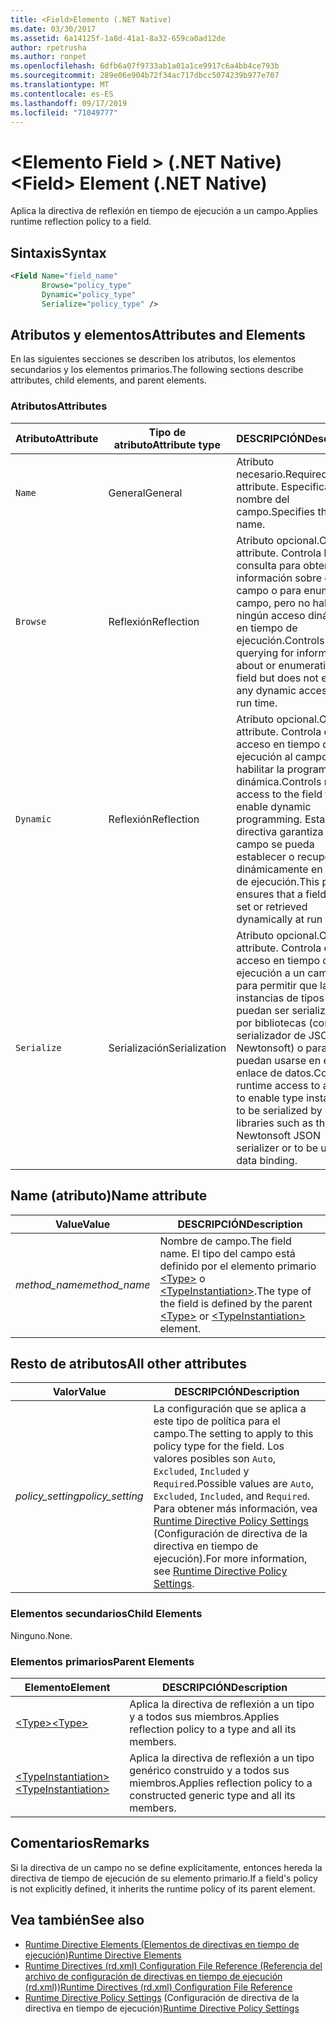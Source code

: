 ```yaml
---
title: <Field>Elemento (.NET Native)
ms.date: 03/30/2017
ms.assetid: 6a14125f-1a8d-41a1-8a32-659ca0ad12de
author: rpetrusha
ms.author: ronpet
ms.openlocfilehash: 6dfb6a07f9733ab1a01a1ce9917c6a4bb4ce793b
ms.sourcegitcommit: 289e06e904b72f34ac717dbcc5074239b977e707
ms.translationtype: MT
ms.contentlocale: es-ES
ms.lasthandoff: 09/17/2019
ms.locfileid: "71049777"
---
```

# <a name="field-element-net-native"></a><span data-ttu-id="3e2f3-102">\<Elemento Field > (.NET Native)</span><span class="sxs-lookup"><span data-stu-id="3e2f3-102">\<Field> Element (.NET Native)</span></span>
<span data-ttu-id="3e2f3-103">Aplica la directiva de reflexión en tiempo de ejecución a un campo.</span><span class="sxs-lookup"><span data-stu-id="3e2f3-103">Applies runtime reflection policy to a field.</span></span>  
  
## <a name="syntax"></a><span data-ttu-id="3e2f3-104">Sintaxis</span><span class="sxs-lookup"><span data-stu-id="3e2f3-104">Syntax</span></span>  
  
```xml  
<Field Name="field_name"  
       Browse="policy_type"  
       Dynamic="policy_type"  
       Serialize="policy_type" />  
```  
  
## <a name="attributes-and-elements"></a><span data-ttu-id="3e2f3-105">Atributos y elementos</span><span class="sxs-lookup"><span data-stu-id="3e2f3-105">Attributes and Elements</span></span>  
 <span data-ttu-id="3e2f3-106">En las siguientes secciones se describen los atributos, los elementos secundarios y los elementos primarios.</span><span class="sxs-lookup"><span data-stu-id="3e2f3-106">The following sections describe attributes, child elements, and parent elements.</span></span>  
  
### <a name="attributes"></a><span data-ttu-id="3e2f3-107">Atributos</span><span class="sxs-lookup"><span data-stu-id="3e2f3-107">Attributes</span></span>  
  
|<span data-ttu-id="3e2f3-108">Atributo</span><span class="sxs-lookup"><span data-stu-id="3e2f3-108">Attribute</span></span>|<span data-ttu-id="3e2f3-109">Tipo de atributo</span><span class="sxs-lookup"><span data-stu-id="3e2f3-109">Attribute type</span></span>|<span data-ttu-id="3e2f3-110">DESCRIPCIÓN</span><span class="sxs-lookup"><span data-stu-id="3e2f3-110">Description</span></span>|  
|---------------|--------------------|-----------------|  
|`Name`|<span data-ttu-id="3e2f3-111">General</span><span class="sxs-lookup"><span data-stu-id="3e2f3-111">General</span></span>|<span data-ttu-id="3e2f3-112">Atributo necesario.</span><span class="sxs-lookup"><span data-stu-id="3e2f3-112">Required attribute.</span></span> <span data-ttu-id="3e2f3-113">Especifica el nombre del campo.</span><span class="sxs-lookup"><span data-stu-id="3e2f3-113">Specifies the field name.</span></span>|  
|`Browse`|<span data-ttu-id="3e2f3-114">Reflexión</span><span class="sxs-lookup"><span data-stu-id="3e2f3-114">Reflection</span></span>|<span data-ttu-id="3e2f3-115">Atributo opcional.</span><span class="sxs-lookup"><span data-stu-id="3e2f3-115">Optional attribute.</span></span> <span data-ttu-id="3e2f3-116">Controla la consulta para obtener información sobre el campo o para enumerar el campo, pero no habilita ningún acceso dinámico en tiempo de ejecución.</span><span class="sxs-lookup"><span data-stu-id="3e2f3-116">Controls querying for information about or enumerating the field but does not enable any dynamic access at run time.</span></span>|  
|`Dynamic`|<span data-ttu-id="3e2f3-117">Reflexión</span><span class="sxs-lookup"><span data-stu-id="3e2f3-117">Reflection</span></span>|<span data-ttu-id="3e2f3-118">Atributo opcional.</span><span class="sxs-lookup"><span data-stu-id="3e2f3-118">Optional attribute.</span></span> <span data-ttu-id="3e2f3-119">Controla el acceso en tiempo de ejecución al campo para habilitar la programación dinámica.</span><span class="sxs-lookup"><span data-stu-id="3e2f3-119">Controls runtime access to the field to enable dynamic programming.</span></span> <span data-ttu-id="3e2f3-120">Esta directiva garantiza que un campo se pueda establecer o recuperar dinámicamente en tiempo de ejecución.</span><span class="sxs-lookup"><span data-stu-id="3e2f3-120">This policy ensures that a field can be set or retrieved dynamically at run time.</span></span>|  
|`Serialize`|<span data-ttu-id="3e2f3-121">Serialización</span><span class="sxs-lookup"><span data-stu-id="3e2f3-121">Serialization</span></span>|<span data-ttu-id="3e2f3-122">Atributo opcional.</span><span class="sxs-lookup"><span data-stu-id="3e2f3-122">Optional attribute.</span></span> <span data-ttu-id="3e2f3-123">Controla el acceso en tiempo de ejecución a un campo para permitir que las instancias de tipos puedan ser serializadas por bibliotecas (como el serializador de JSON Newtonsoft) o para que puedan usarse en el enlace de datos.</span><span class="sxs-lookup"><span data-stu-id="3e2f3-123">Controls runtime access to a field to enable type instances to be serialized by libraries such as the Newtonsoft JSON serializer or to be used for data binding.</span></span>|  
  
## <a name="name-attribute"></a><span data-ttu-id="3e2f3-124">Name (atributo)</span><span class="sxs-lookup"><span data-stu-id="3e2f3-124">Name attribute</span></span>  
  
|<span data-ttu-id="3e2f3-125">Value</span><span class="sxs-lookup"><span data-stu-id="3e2f3-125">Value</span></span>|<span data-ttu-id="3e2f3-126">DESCRIPCIÓN</span><span class="sxs-lookup"><span data-stu-id="3e2f3-126">Description</span></span>|  
|-----------|-----------------|  
|<span data-ttu-id="3e2f3-127">*method_name*</span><span class="sxs-lookup"><span data-stu-id="3e2f3-127">*method_name*</span></span>|<span data-ttu-id="3e2f3-128">Nombre de campo.</span><span class="sxs-lookup"><span data-stu-id="3e2f3-128">The field name.</span></span> <span data-ttu-id="3e2f3-129">El tipo del campo está definido por el elemento primario [\<Type>](type-element-net-native.md) o [\<TypeInstantiation>](typeinstantiation-element-net-native.md).</span><span class="sxs-lookup"><span data-stu-id="3e2f3-129">The type of the field is defined by the parent [\<Type>](type-element-net-native.md) or [\<TypeInstantiation>](typeinstantiation-element-net-native.md) element.</span></span>|  
  
## <a name="all-other-attributes"></a><span data-ttu-id="3e2f3-130">Resto de atributos</span><span class="sxs-lookup"><span data-stu-id="3e2f3-130">All other attributes</span></span>  
  
|<span data-ttu-id="3e2f3-131">Valor</span><span class="sxs-lookup"><span data-stu-id="3e2f3-131">Value</span></span>|<span data-ttu-id="3e2f3-132">DESCRIPCIÓN</span><span class="sxs-lookup"><span data-stu-id="3e2f3-132">Description</span></span>|  
|-----------|-----------------|  
|<span data-ttu-id="3e2f3-133">*policy_setting*</span><span class="sxs-lookup"><span data-stu-id="3e2f3-133">*policy_setting*</span></span>|<span data-ttu-id="3e2f3-134">La configuración que se aplica a este tipo de política para el campo.</span><span class="sxs-lookup"><span data-stu-id="3e2f3-134">The setting to apply to this policy type for the field.</span></span> <span data-ttu-id="3e2f3-135">Los valores posibles son `Auto`, `Excluded`, `Included` y `Required`.</span><span class="sxs-lookup"><span data-stu-id="3e2f3-135">Possible values are `Auto`, `Excluded`, `Included`, and `Required`.</span></span> <span data-ttu-id="3e2f3-136">Para obtener más información, vea [Runtime Directive Policy Settings](runtime-directive-policy-settings.md) (Configuración de directiva de la directiva en tiempo de ejecución).</span><span class="sxs-lookup"><span data-stu-id="3e2f3-136">For more information, see [Runtime Directive Policy Settings](runtime-directive-policy-settings.md).</span></span>|  
  
### <a name="child-elements"></a><span data-ttu-id="3e2f3-137">Elementos secundarios</span><span class="sxs-lookup"><span data-stu-id="3e2f3-137">Child Elements</span></span>  
 <span data-ttu-id="3e2f3-138">Ninguno.</span><span class="sxs-lookup"><span data-stu-id="3e2f3-138">None.</span></span>  
  
### <a name="parent-elements"></a><span data-ttu-id="3e2f3-139">Elementos primarios</span><span class="sxs-lookup"><span data-stu-id="3e2f3-139">Parent Elements</span></span>  
  
|<span data-ttu-id="3e2f3-140">Elemento</span><span class="sxs-lookup"><span data-stu-id="3e2f3-140">Element</span></span>|<span data-ttu-id="3e2f3-141">DESCRIPCIÓN</span><span class="sxs-lookup"><span data-stu-id="3e2f3-141">Description</span></span>|  
|-------------|-----------------|  
|[<span data-ttu-id="3e2f3-142">\<Type></span><span class="sxs-lookup"><span data-stu-id="3e2f3-142">\<Type></span></span>](type-element-net-native.md)|<span data-ttu-id="3e2f3-143">Aplica la directiva de reflexión a un tipo y a todos sus miembros.</span><span class="sxs-lookup"><span data-stu-id="3e2f3-143">Applies reflection policy to a type and all its members.</span></span>|  
|[<span data-ttu-id="3e2f3-144">\<TypeInstantiation></span><span class="sxs-lookup"><span data-stu-id="3e2f3-144">\<TypeInstantiation></span></span>](typeinstantiation-element-net-native.md)|<span data-ttu-id="3e2f3-145">Aplica la directiva de reflexión a un tipo genérico construido y a todos sus miembros.</span><span class="sxs-lookup"><span data-stu-id="3e2f3-145">Applies reflection policy to a constructed generic type and all its members.</span></span>|  
  
## <a name="remarks"></a><span data-ttu-id="3e2f3-146">Comentarios</span><span class="sxs-lookup"><span data-stu-id="3e2f3-146">Remarks</span></span>  
 <span data-ttu-id="3e2f3-147">Si la directiva de un campo no se define explícitamente, entonces hereda la directiva de tiempo de ejecución de su elemento primario.</span><span class="sxs-lookup"><span data-stu-id="3e2f3-147">If a field's policy is not explicitly defined, it inherits the runtime policy of its parent element.</span></span>  
  
## <a name="see-also"></a><span data-ttu-id="3e2f3-148">Vea también</span><span class="sxs-lookup"><span data-stu-id="3e2f3-148">See also</span></span>

- [<span data-ttu-id="3e2f3-149">Runtime Directive Elements (Elementos de directivas en tiempo de ejecución)</span><span class="sxs-lookup"><span data-stu-id="3e2f3-149">Runtime Directive Elements</span></span>](runtime-directive-elements.md)
- [<span data-ttu-id="3e2f3-150">Runtime Directives (rd.xml) Configuration File Reference (Referencia del archivo de configuración de directivas en tiempo de ejecución (rd.xml))</span><span class="sxs-lookup"><span data-stu-id="3e2f3-150">Runtime Directives (rd.xml) Configuration File Reference</span></span>](runtime-directives-rd-xml-configuration-file-reference.md)
- <span data-ttu-id="3e2f3-151">[Runtime Directive Policy Settings](runtime-directive-policy-settings.md) (Configuración de directiva de la directiva en tiempo de ejecución)</span><span class="sxs-lookup"><span data-stu-id="3e2f3-151">[Runtime Directive Policy Settings](runtime-directive-policy-settings.md)</span></span>
